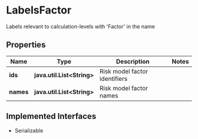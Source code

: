 

# LabelsFactor

Labels relevant to calculation-levels with 'Factor' in the name

## Properties

Name | Type | Description | Notes
------------ | ------------- | ------------- | -------------
**ids** | **java.util.List&lt;String&gt;** | Risk model factor identifiers | 
**names** | **java.util.List&lt;String&gt;** | Risk model factor names | 


## Implemented Interfaces

* Serializable


